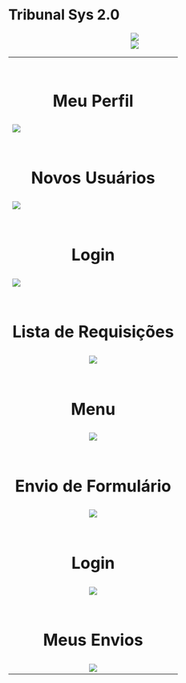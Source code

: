 # Tribunal Sys 2.0

<center><img src="https://user-images.githubusercontent.com/35781248/36289053-ed3b6a1c-12a4-11e8-910f-2ff9a4d1c8d9.jpg">
</center>
<center><img src="https://user-images.githubusercontent.com/35781248/36289051-eca50644-12a4-11e8-94a4-01ca3f9c7090.jpg">
</center>





<table class="tg" align="center">
   
  <tr>
    <td class="tg-yw4l"><br><center><h1>Meu Perfil</h1></center></td>
  </tr>
  <tr>
    <td class="tg-yw4l"><img src="https://user-images.githubusercontent.com/35781248/36289028-cc3c17a8-12a4-11e8-873f-e5b8a6945575.jpg"></td>
  </tr>
  <tr>
    <td class="tg-yw4l"><br><center><h1>Novos Usuários</h1></center></td>
  </tr>
  <tr>
    <td class="tg-yw4l"><img src="https://user-images.githubusercontent.com/35781248/36289026-cbb7db5a-12a4-11e8-97ce-d392b4c09f6e.jpg"></td>
  </tr>
  <tr>
    <td class="tg-yw4l"><br><center><h1>Login</h1></center></td>
  </tr>
  <tr>
    <td class="tg-yw4l"><img src="https://user-images.githubusercontent.com/35781248/36289024-cb31c6aa-12a4-11e8-947e-6070433e4e9b.jpg"></td>
  </tr>
  <tr>
    <td class="tg-yw4l"><br><center><h1>Lista de Requisições</h1></center></td>
  </tr>
  <tr>
    <td class="tg-yw4l"><center><img src="https://user-images.githubusercontent.com/35781248/36289025-cb82093a-12a4-11e8-9beb-84bef05c54c7.jpg"></center></td>
  </tr>
  <tr>
    <td class="tg-yw4l"><br><center><h1>Menu</h1></center></td>
  </tr>
  <tr>
    <td class="tg-yw4l"><center><img src="https://user-images.githubusercontent.com/35781248/36288955-8142e632-12a4-11e8-91cb-bd26b1ce88f3.jpg"></center></td>
  </tr>
  <tr>
    <td class="tg-yw4l"><br><center><h1>Envio de Formulário</h1></center></td>
  </tr>
  <tr>
    <td class="tg-yw4l"><center><img src="https://user-images.githubusercontent.com/35781248/36288956-817afacc-12a4-11e8-8bc3-5790335265bd.jpg"></center></td>
  </tr>
  <tr>
    <td class="tg-yw4l"><br><center><h1>Login</h1></center></td>
  </tr>
  <tr>
    <td class="tg-yw4l"><center><img src="https://user-images.githubusercontent.com/35781248/36288954-810d259c-12a4-11e8-9add-e0bf3d2cb49c.jpg"></center></td>
  </tr>
  <tr>
    <td class="tg-yw4l"><br><center><h1>Meus Envios</h1></center></td>
  </tr>
  <tr>
    <td class="tg-yw4l"><center><img src="https://user-images.githubusercontent.com/35781248/36288958-81f64efc-12a4-11e8-8ef6-76339c20cae4.jpg"></center></td>
  </tr>
  
  
 
</table>


